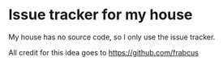 Issue tracker for my house
==========================

My house has no source code, so I only use the issue tracker.

All credit for this idea goes to https://github.com/frabcus

